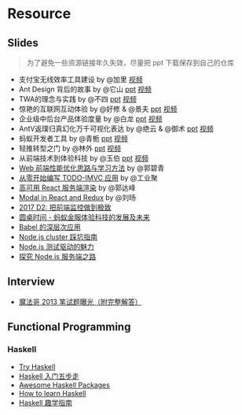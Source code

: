# Resource

## Slides 
> 为了避免一些资源链接年久失效，尽量把 ppt 下载保存到自己的仓库

- 支付宝无线效率工具建设 by @加里 [视频](https://tianchi.aliyun.com/forum/videoStream.html#postsId=3619)
- Ant Design 背后的故事 by @它山 [ppt](https://github.com/meikidd/resource/raw/master/slides/Ant%20Design%203.0%20背后的故事-它山.pdf) [视频](http://v.youku.com/v_show/id_XMzMwMTI4NjIyNA==.html?spm=a2hzp.8253869.0.0)
- TWA的理念与实践 by @不四 [ppt](https://github.com/meikidd/resource/raw/master/slides/Techless%20Web%20App%20的理念与实践-不四.pdf) [视频](http://v.youku.com/v_show/id_XMzMwMzc2NDg0OA==.html?spm=a2hzp.8244740.0.0)
- 惊艳的互联网互动体验 by @好修 & @景夫 [ppt](https://github.com/meikidd/resource/raw/master/slides/惊艳的互联⽹互动体验-好修%26景夫.pdf) [视频](http://v.youku.com/v_show/id_XMzMwNDM3NjQwOA==.html?spm=a2hzp.8244740.0.0)
- 企业级中后台产品体验度量 by @白龙 [ppt](https://github.com/meikidd/resource/raw/master/slides/体验一起造-白龙.pdf) [视频](http://v.youku.com/v_show/id_XMzMwNDA3NzkyNA==.html?spm=a2hzp.8244740.0.0)
- AntV返璞归真幻化万千可视化表达 by @绝云 & @御术 [ppt](https://github.com/meikidd/resource/raw/master/slides/AntV%20返璞归真幻化万千可视化表达-绝云%26御术.pdf) [视频](http://v.youku.com/v_show/id_XMzMwNDMwMjcxNg==.html?spm=a2hzp.8244740.0.0)
- 蚂蚁开发者工具 by @青栀 [ppt](https://github.com/meikidd/resource/raw/master/slides/蚂蚁开发者工具-青栀.pdf) [视频](http://v.youku.com/v_show/id_XMzMwNTc0NjQ0MA==.html?spm=a2hzp.8244740.0.0)
- 轻推转型之门 by @林外 [ppt](https://github.com/meikidd/resource/raw/master/slides/轻推转型之门-林外.pdf) [视频](http://v.youku.com/v_show/id_XMzMwNTc0MDM4OA==.html?spm=a2hzp.8244740.0.0)
- 从前端技术到体验科技 by @玉伯 [ppt](https://github.com/meikidd/resource/raw/master/slides/从前端技术到体验科技-玉伯.pdf) [视频](http://v.youku.com/v_show/id_XMzMwMzg2MDIwOA==.html?spm=a2hzp.8253869.0.0)
- [Web 前端性能优化思路与学习方法](https://github.com/meikidd/resource/raw/master/slides/Web%20%E5%89%8D%E7%AB%AF%E6%80%A7%E8%83%BD%E4%BC%98%E5%8C%96%E6%80%9D%E8%B7%AF%E4%B8%8E%E5%AD%A6%E4%B9%A0%E6%96%B9%E6%B3%95-%E9%83%AD%E7%A2%A7%E9%9D%92.pdf) by @郭碧青
- [从零开始编写 TODO-IMVC 应用](http://lucifier129.github.io/webppt/04.html#/) by @工业聚
- [高可用 React 服务端渲染](http://slides.com/dfguo/react-ssr#/) by @郭达峰
- [Modal in React and Redux](http://slides.com/zation/modal-in-react-and-redux#/) by @刘旸
- [2017 D2: 把前端监控做到极致](https://tianchi.aliyun.com/competition/videoStream.html#postsId=3631)
- [圆桌时间 - 蚂蚁金服体验科技的发展及未来](http://v.youku.com/v_show/id_XMzMwNTg0NjA2OA==.html)
- [Babel 的深层次应用](https://github.com/meikidd/resource/blob/master/slides/Babel%E7%9A%84%E6%B7%B1%E5%B1%82%E6%AC%A1%E5%BA%94%E7%94%A8.ppt)
- [Node.js cluster 踩坑指南](https://github.com/meikidd/resource/blob/master/slides/Node.js%20cluster%20%E8%B8%A9%E5%9D%91%E6%8C%87%E5%8D%97.key)
- [Node.js 测试驱动的魅力](https://github.com/meikidd/resource/blob/master/slides/nodejs%E6%B5%8B%E8%AF%95%E9%A9%B1%E5%8A%A8%E7%9A%84%E9%AD%85%E5%8A%9B.ppt)
- [探究 Node.js 服务端之路](https://github.com/meikidd/resource/blob/master/slides/%E6%8E%A2%E7%A9%B6%20Node.js%20%E6%9C%8D%E5%8A%A1%E7%AB%AF%E4%B9%8B%E8%B7%AF.key)


## Interview

- [魔法哥 2013 笔试题曝光（附完整解答）](https://github.com/cssmagic/blog/issues/69)

## Functional Programming

### Haskell

- [Try Haskell](http://tryhaskell.org/)
- [Haskell 入门五步走](https://wiki.haskell.org/Cn/Haskell_%E5%85%A5%E9%97%A8%E4%BA%94%E6%AD%A5%E8%B5%B0)
- [Awesome Haskell Packages](https://haskell.libhunt.com/)
- [How to learn Haskell](https://github.com/bitemyapp/learnhaskell)
- [Haskell 趣学指南](http://fleurer-lee.com/lyah/)
